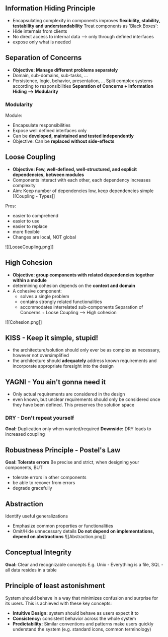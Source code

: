 
## Information Hiding Principle
- Encapsulating complexity in components improves **flexibility, stability, testability and understandability**
Treat components as 'Black Boxes':
- Hide internals from clients
- No direct access to internal data --> only through defined interfaces
- expose only what is needed

## Separation of Concerns
- **Objective: Manage different problems separately**
- Domain, sub-domains, sub-tasks, ...
- Persistence, logic, behavior, presentation, ...
Split complex systems according to responsibilities
**Separation of Concerns + Information Hiding --> Modularity**
### Modularity
Module:
- Encapsulate responsibilities
- Expose well defined interfaces only
- Can be **developed, maintained and tested independently**
- Objective: Can be **replaced without side-effects**

## Loose Coupling
- **Objective: Few, well-defined, well-structured, and explicit dependencies, between modules**
- Components interact with each other, each dependency increases complexity
- Aim: Keep number of dependencies low, keep dependencies simple
[[Coupling - Types]]

Pros:
- easier to comprehend
- easier to use
- easier to replace
- more flexible
- Changes are local, NOT global

![[LooseCoupling.png]]
## High Cohesion
- **Objective: group components with related dependencies together within a module**
- determining cohesion depends on the **context and domain**
- A cohesive component:
	- solves a single problem
	- contains strongly related functionalities
	- accommodates interrelated sub-components
Separation of Concerns + Loose Coupling --> High cohesion

![[Cohesion.png]]
## KISS - Keep it simple, stupid!
- the architecture/solution should only ever be as complex as necessary, however not oversimplified
- the architecture should **adequately** address known requirements and incorporate appropriate foresight into the design

## YAGNI - You ain't gonna need it
- Only actual requirements are considered in the design
- even known, but unclear requirements should only be considered once they have been defined. This preserves the solution space

### DRY - Don't repeat yourself
**Goal:** Duplication only when wanted/required
**Downside:** DRY leads to increased coupling

## Robustness Principle - Postel's Law
**Goal: Tolerate errors**
Be precise and strict, when designing your components, BUT
- tolerate errors in other components
- be able to recover from errors
- degrade gracefully

## Abstraction
Identify useful generalizations
- Emphasize common properties or functionalities
- Omit/Hide unnecessary details
**Do not depend on implementations, depend on abstractions**
![[Abstraction.png]]
## Conceptual Integrity
**Goal:** Clear and recognizable concepts
E.g. Unix - Everything is a file, SQL - all data resides in a table

## Principle of least astonishment
System should behave in a way that minimizes confusion and surprise for its users. This is achieved with these key concepts:
- **Intuitive Design:** system should behave as users expect it to
- **Consistency:** consistent behavior across the whole system
- **Predictability:** Similar conventions and patterns make users quickly understand the system (e.g. standard icons, common terminology)